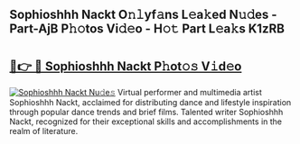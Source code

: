 ## Sophioshhh Nackt O𝚗𝚕yf𝚊ns L𝚎a𝚔ed N𝚞𝚍es - Part-AjB P𝚑𝚘tos Vi𝚍𝚎o - H𝚘𝚝 Part L𝚎a𝚔s K1zRB

# <h2><a href="http://kfe38ry.oniu.top/?m=Sophioshhh+Nackt">🔗👉 🔴 Sophioshhh Nackt P𝚑ot𝚘𝚜 V𝚒d𝚎o</a></h2>

[![Sophioshhh Nackt Nu𝚍e𝚜](https://i.imgur.com/0qMVB7G.gif)](http://kfe38ry.oniu.top/?m=Sophioshhh+Nackt)
Virtual performer and multimedia artist Sophioshhh Nackt, acclaimed for distributing dance and lifestyle inspiration through popular dance trends and brief films. Talented writer Sophioshhh Nackt, recognized for their exceptional skills and accomplishments in the realm of literature.  
